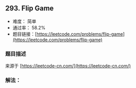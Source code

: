 ## 293. Flip Game

- 难度： 简单
- 通过率： 58.2%
- 题目链接：[https://leetcode.com/problems/flip-game](https://leetcode.com/problems/flip-game)


### 题目描述

来源于 [https://leetcode-cn.com/](https://leetcode-cn.com/)



### 解法：